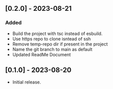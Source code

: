 ## [0.2.0] - 2023-08-21
### Added
- Build the project with tsc instead of esbuild.
- Use https repo to clone isntead of ssh
- Remove temp-repo dir if present in the project
- Name the git branch to main as default
- Updated ReadMe Document

## [0.1.0] - 2023-08-20
- Initial release.
